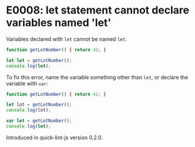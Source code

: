 # E0008: let statement cannot declare variables named 'let'

Variables declared with `let` cannot be named `let`.

```javascript
function getLotNumber() { return 42; }

let let = getLotNumber();
console.log(let);
```

To fix this error, name the variable something other than `let`, or declare the
variable with `var`:

```javascript
function getLotNumber() { return 42; }

let lot = getLotNumber();
console.log(lot);

var let = getLotNumber();
console.log(let);
```

Introduced in quick-lint-js version 0.2.0.
